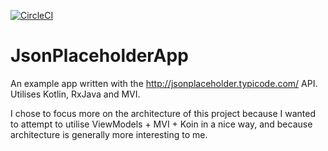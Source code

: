 [![CircleCI](https://circleci.com/gh/ditn/JsonPlaceholderApp.svg?style=svg)](https://circleci.com/gh/ditn/JsonPlaceholderApp)

# JsonPlaceholderApp

An example app written with the http://jsonplaceholder.typicode.com/ API. Utilises Kotlin, RxJava and MVI.

I chose to focus more on the architecture of this project because I wanted to attempt to utilise ViewModels + MVI + Koin in a nice way, and because architecture is generally more interesting to me.